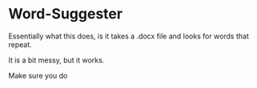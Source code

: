 # Word-Suggester

Essentially what this does, is it takes a .docx file and looks for words that repeat.

It is a bit messy, but it works.

Make sure you do <pip install python-docx>
